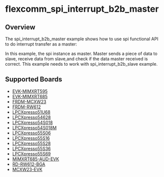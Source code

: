 # flexcomm_spi_interrupt_b2b_master

## Overview
The spi_interrupt_b2b_master example shows how to use spi functional API to do interrupt transfer as a master:

In this example, the spi instance as master. Master sends a piece of data to slave, receive data from slave,and check
if the data master received is correct. This example needs to work with spi_interrupt_b2b_slave example.

## Supported Boards
- [EVK-MIMXRT595](../../../../../_boards/evkmimxrt595/driver_examples/spi/interrupt_b2b/master/example_board_readme.md)
- [EVK-MIMXRT685](../../../../../_boards/evkmimxrt685/driver_examples/spi/interrupt_b2b/master/example_board_readme.md)
- [FRDM-MCXW23](../../../../../_boards/frdmmcxw23/driver_examples/spi/interrupt_b2b/master/example_board_readme.md)
- [FRDM-RW612](../../../../../_boards/frdmrw612/driver_examples/spi/interrupt_b2b/master/example_board_readme.md)
- [LPCXpresso51U68](../../../../../_boards/lpcxpresso51u68/driver_examples/spi/interrupt_b2b/master/example_board_readme.md)
- [LPCXpresso54628](../../../../../_boards/lpcxpresso54628/driver_examples/spi/interrupt_b2b/master/example_board_readme.md)
- [LPCXpresso54S018](../../../../../_boards/lpcxpresso54s018/driver_examples/spi/interrupt_b2b/master/example_board_readme.md)
- [LPCXpresso54S018M](../../../../../_boards/lpcxpresso54s018m/driver_examples/spi/interrupt_b2b/master/example_board_readme.md)
- [LPCXpresso55S06](../../../../../_boards/lpcxpresso55s06/driver_examples/spi/interrupt_b2b/master/example_board_readme.md)
- [LPCXpresso55S16](../../../../../_boards/lpcxpresso55s16/driver_examples/spi/interrupt_b2b/master/example_board_readme.md)
- [LPCXpresso55S28](../../../../../_boards/lpcxpresso55s28/driver_examples/spi/interrupt_b2b/master/example_board_readme.md)
- [LPCXpresso55S36](../../../../../_boards/lpcxpresso55s36/driver_examples/spi/interrupt_b2b/master/example_board_readme.md)
- [LPCXpresso55S69](../../../../../_boards/lpcxpresso55s69/driver_examples/spi/interrupt_b2b/master/example_board_readme.md)
- [MIMXRT685-AUD-EVK](../../../../../_boards/mimxrt685audevk/driver_examples/spi/interrupt_b2b/master/example_board_readme.md)
- [RD-RW612-BGA](../../../../../_boards/rdrw612bga/driver_examples/spi/interrupt_b2b/master/example_board_readme.md)
- [MCXW23-EVK](../../../../../_boards/mcxw23evk/driver_examples/spi/interrupt_b2b/master/example_board_readme.md)
